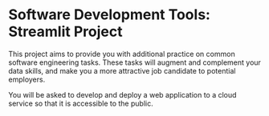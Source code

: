 # Software Development Tools: Streamlit Project
This project aims to provide you with additional practice on common software engineering tasks. These tasks will augment and complement your data skills, and make you a more attractive job candidate to potential employers. 

You will be asked to develop and deploy a web application to a cloud service so that it is accessible to the public.

